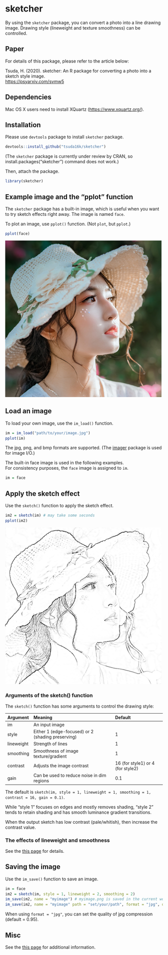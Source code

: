 
<!-- README.md is generated from README.Rmd. Please edit that file -->

# sketcher

<!-- badges: start -->

<!-- badges: end -->

By using the `sketcher` package, you can convert a photo into a line
drawing image. Drawing style (lineweight and texture smoothness) can be
controlled.

## Paper

For details of this package, please refer to the article below:

Tsuda, H. (2020). sketcher: An R package for converting a photo into a
sketch style image.  
<https://psyarxiv.com/svmw5>

## Dependencies

Mac OS X users need to install XQuartz (<https://www.xquartz.org/>).

## Installation

Please use `devtools` package to install `sketcher` package.

``` r
devtools::install_github("tsuda16k/sketcher")
```

(The `sketcher` package is currently under review by CRAN, so
install.packages(“sketcher”) command does not work.)

Then, attach the package.

``` r
library(sketcher)
```

## Example image and the “pplot” function

The `sketcher` package has a built-in image, which is useful when you
want to try sketch effects right away. The image is named `face`.

To plot an image, use `pplot()` function. (Not `plot`, but `pplot`.)

``` r
pplot(face)
```

![](vignettes/face.jpg)

## Load an image

To load your own image, use the `im_load()` function.

``` r
im = im_load("path/to/your/image.jpg")
pplot(im)
```

The jpg, png, and bmp formats are supported. (The
[imager](http://dahtah.github.io/imager/) package is used for image
I/O.)

The built-in face image is used in the following examples.  
For consistency purposes, the `face` image is assigned to `im`.

``` r
im = face
```

## Apply the sketch effect

Use the `sketch()` function to apply the sketch effect.

``` r
im2 = sketch(im) # may take some seconds
pplot(im2)
```

![](vignettes/sketch.png)

### Arguments of the sketch() function

The `sketch()` function has some arguments to control the drawing
style:

| Argument   | Meaning                                           | Default                           |
| :--------- | :------------------------------------------------ | :-------------------------------- |
| im         | An input image                                    |                                   |
| style      | Either 1 (edge-focused) or 2 (shading preserving) | 1                                 |
| lineweight | Strength of lines                                 | 1                                 |
| smoothing  | Smoothness of image texture/gradient              | 1                                 |
| contrast   | Adjusts the image contrast                        | 16 (for style1) or 4 (for style2) |
| gain       | Can be used to reduce noise in dim regions        | 0.1                               |

The default is `sketch(im, style = 1, lineweight = 1, smoothing = 1,
contrast = 16, gain = 0.1)`.

While “style 1” focuses on edges and mostly removes shading, “style 2”
tends to retain shading and has smooth luminance gradient transitions.

When the output sketch has low contrast (pale/whitish), then increase
the contrast value.

### The effects of lineweight and smoothness

See the [this page](https://htsuda.net/sketcher/) for details.

## Saving the image

Use the `im_save()` function to save an image.

``` r
im = face
im2 = sketch(im, style = 1, lineweight = 2, smoothing = 2)
im_save(im2, name = "myimage") # myimage.png is saved in the current working directory 
im_save(im2, name = "myimage" path = "set/your/path", format = "jpg", quality = .95)
```

When using `format = "jpg"`, you can set the quality of jpg compression
(default = 0.95).

## Misc

See the [this page](https://htsuda.net/sketcher/) for additional
information.
